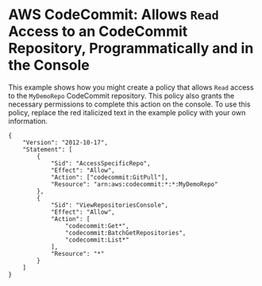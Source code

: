 # AWS CodeCommit: Allows `Read` Access to an CodeCommit Repository, Programmatically and in the Console<a name="reference_policies_examples_codecommit_pull"></a>

This example shows how you might create a policy that allows `Read` access to the `MyDemoRepo` CodeCommit repository\. This policy also grants the necessary permissions to complete this action on the console\. To use this policy, replace the red italicized text in the example policy with your own information\.

```
{
    "Version": "2012-10-17",
    "Statement": [
        {
            "Sid": "AccessSpecificRepo",
            "Effect": "Allow",
            "Action": ["codecommit:GitPull"],
            "Resource": "arn:aws:codecommit:*:*:MyDemoRepo"
        },
        {
            "Sid": "ViewRepositoriesConsole",
            "Effect": "Allow",
            "Action": [
                "codecommit:Get*",
                "codecommit:BatchGetRepositories",
                "codecommit:List*"
            ],
            "Resource": "*"
        }
    ]
}
```